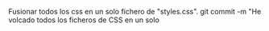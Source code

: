 Fusionar todos los css en un solo fichero de "styles.css".
git commit -m "He volcado todos los ficheros de CSS en un solo 